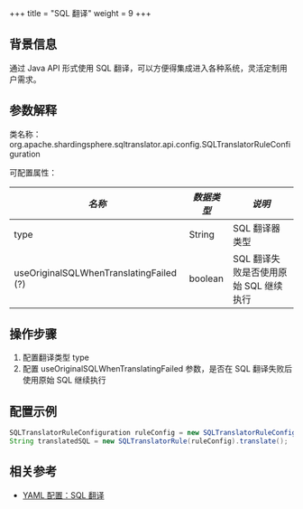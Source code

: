 +++
title = "SQL 翻译"
weight = 9
+++

## 背景信息

通过 Java API 形式使用 SQL 翻译，可以方便得集成进入各种系统，灵活定制用户需求。

## 参数解释

类名称：org.apache.shardingsphere.sqltranslator.api.config.SQLTranslatorRuleConfiguration

可配置属性：

| *名称*                                    | *数据类型*  | *说明*                    |
|-----------------------------------------|---------|-------------------------|
| type                                    | String  | SQL 翻译器类型               |
| useOriginalSQLWhenTranslatingFailed (?) | boolean | SQL 翻译失败是否使用原始 SQL 继续执行 |

## 操作步骤

1. 配置翻译类型 type
2. 配置 useOriginalSQLWhenTranslatingFailed 参数，是否在 SQL 翻译失败后使用原始 SQL 继续执行

## 配置示例

```java
SQLTranslatorRuleConfiguration ruleConfig = new SQLTranslatorRuleConfiguration("Native", new Properties(), false);
String translatedSQL = new SQLTranslatorRule(ruleConfig).translate();
```

## 相关参考
- [YAML 配置：SQL 翻译](/cn/user-manual/shardingsphere-jdbc/yaml-config/rules/sql-translator/)
